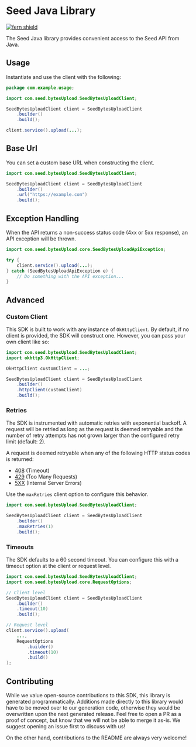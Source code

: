 # Seed Java Library

[![fern shield](https://img.shields.io/badge/%F0%9F%8C%BF-Built%20with%20Fern-brightgreen)](https://buildwithfern.com?utm_source=github&utm_medium=github&utm_campaign=readme&utm_source=Seed%2FJava)

The Seed Java library provides convenient access to the Seed API from Java.

## Usage

Instantiate and use the client with the following:

```java
package com.example.usage;

import com.seed.bytesUpload.SeedBytesUploadClient;

SeedBytesUploadClient client = SeedBytesUploadClient
    .builder()
    .build();

client.service().upload(...);
```

## Base Url

You can set a custom base URL when constructing the client.

```java
import com.seed.bytesUpload.SeedBytesUploadClient;

SeedBytesUploadClient client = SeedBytesUploadClient
    .builder()
    .url("https://example.com")
    .build();
```

## Exception Handling

When the API returns a non-success status code (4xx or 5xx response), an API exception will be thrown.

```java
import com.seed.bytesUpload.core.SeedBytesUploadApiException;

try {
    client.service().upload(...);
} catch (SeedBytesUploadApiException e) {
    // Do something with the API exception...
}
```

## Advanced

### Custom Client

This SDK is built to work with any instance of `OkHttpClient`. By default, if no client is provided, the SDK will construct one. 
However, you can pass your own client like so:

```java
import com.seed.bytesUpload.SeedBytesUploadClient;
import okhttp3.OkHttpClient;

OkHttpClient customClient = ...;

SeedBytesUploadClient client = SeedBytesUploadClient
    .builder()
    .httpClient(customClient)
    .build();
```

### Retries

The SDK is instrumented with automatic retries with exponential backoff. A request will be retried as long
as the request is deemed retryable and the number of retry attempts has not grown larger than the configured
retry limit (default: 2).

A request is deemed retryable when any of the following HTTP status codes is returned:

- [408](https://developer.mozilla.org/en-US/docs/Web/HTTP/Status/408) (Timeout)
- [429](https://developer.mozilla.org/en-US/docs/Web/HTTP/Status/429) (Too Many Requests)
- [5XX](https://developer.mozilla.org/en-US/docs/Web/HTTP/Status/500) (Internal Server Errors)

Use the `maxRetries` client option to configure this behavior.

```java
import com.seed.bytesUpload.SeedBytesUploadClient;

SeedBytesUploadClient client = SeedBytesUploadClient
    .builder()
    .maxRetries(1)
    .build();
```

### Timeouts

The SDK defaults to a 60 second timeout. You can configure this with a timeout option at the client or request level.

```java
import com.seed.bytesUpload.SeedBytesUploadClient;
import com.seed.bytesUpload.core.RequestOptions;

// Client level
SeedBytesUploadClient client = SeedBytesUploadClient
    .builder()
    .timeout(10)
    .build();

// Request level
client.service().upload(
    ...,
    RequestOptions
        .builder()
        .timeout(10)
        .build()
);
```

## Contributing

While we value open-source contributions to this SDK, this library is generated programmatically.
Additions made directly to this library would have to be moved over to our generation code,
otherwise they would be overwritten upon the next generated release. Feel free to open a PR as
a proof of concept, but know that we will not be able to merge it as-is. We suggest opening
an issue first to discuss with us!

On the other hand, contributions to the README are always very welcome!